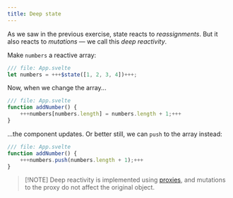 ```yaml
---
title: Deep state
---
```


As we saw in the previous exercise, state reacts to _reassignments_. But it also reacts to _mutations_ — we call this _deep reactivity_.

Make `numbers` a reactive array:

```js
/// file: App.svelte
let numbers = +++$state([1, 2, 3, 4])+++;
```

Now, when we change the array...

```js
/// file: App.svelte
function addNumber() {
	+++numbers[numbers.length] = numbers.length + 1;+++
}
```

...the component updates. Or better still, we can `push` to the array instead:

```js
/// file: App.svelte
function addNumber() {
	+++numbers.push(numbers.length + 1);+++
}
```

> [!NOTE] Deep reactivity is implemented using [proxies](https://developer.mozilla.org/en-US/docs/Web/JavaScript/Reference/Global_Objects/Proxy), and mutations to the proxy do not affect the original object.
